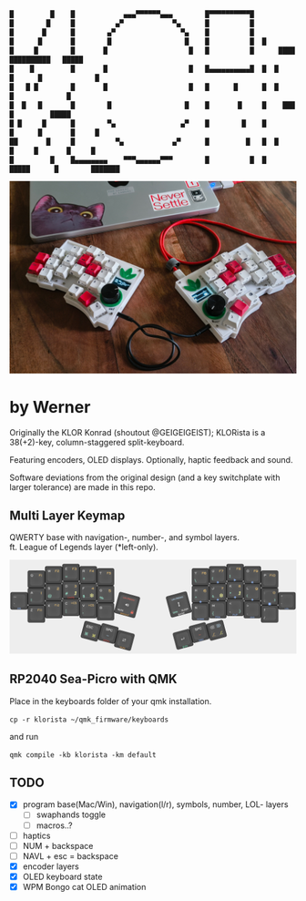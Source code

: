 ```
█         █    █            ▄▄▄▀▀▀▀▀▀▄▄▄        █▀▀▀▀▀▀▀▀▀▀█ 
█        █     █          ▄▀            ▀▄      █          █ 
█       █      █        ▄▀                ▀▄    █          █ 
█      █       █        █                  █    █          █  █ 
█     █        █       █                    █   █          █      ████   ██████████   █████   
█    █         █       █                    █   █▄▄▄▄▄▄▄▄▄▄█  █  █    █      █             █  
█   █ █        █       █                    █   █      █      █  █           █             █  
█  █   █       █        █                  █    █       █     █    ███       █         █████  
█ █     █      █        ▀▄                ▄▀    █        █    █       █      █       █     █  
██       █     █          ▀▄            ▄▀      █         █   █  █     █     █       █     █  
█         █    █▄▄▄▄▄▄▄▄    ▀▀▀▄▄▄▄▄▄▀▀▀        █          █  █   █████      █        ███████ 
```
![](/docs/images/photo.jpg)

# by Werner

Originally the KLOR Konrad (shoutout @GEIGEIGEIST); KLORista is a 38(+2)-key, column-staggered split-keyboard. 

Featuring encoders, OLED displays. Optionally, haptic feedback and sound.

Software deviations from the original design (and a key switchplate with larger tolerance) are made in this repo.

## Multi Layer Keymap

QWERTY base with navigation-, number-, and symbol layers.\
ft. League of Legends layer (*left-only).

![Layer-0](/docs/images/layout.png)

## RP2040 Sea-Picro with QMK 

Place in the keyboards folder of your qmk installation.

`cp -r klorista ~/qmk_firmware/keyboards`

and run

`qmk compile -kb klorista -km default`

## TODO

- [x] program base(Mac/Win), navigation(l/r), symbols, number, LOL- layers
	- [ ] swaphands toggle
	- [ ] macros..?
- [ ] haptics
- [ ] NUM + backspace
- [ ] NAVL + esc = backspace
- [x] encoder layers
- [x] OLED keyboard state
- [x] WPM Bongo cat OLED animation

